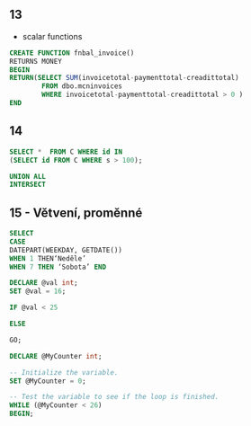 
## 13
* scalar functions
```sql
CREATE FUNCTION fnbal_invoice()  
RETURNS MONEY  
BEGIN  
RETURN(SELECT SUM(invoicetotal-paymenttotal-creadittotal)  
        FROM dbo.mcninvoices  
        WHERE invoicetotal-paymenttotal-creadittotal > 0 )  
END
```

## 14 
```sql
SELECT *  FROM C WHERE id IN 
(SELECT id FROM C WHERE s > 100);
```

```sql
UNION ALL
INTERSECT
```

## 15 - Větvení, proměnné

```sql
SELECT 
CASE 
DATEPART(WEEKDAY, GETDATE()) 
WHEN 1 THEN‘Neděle’
WHEN 7 THEN ‘Sobota’ END 
```

```sql
DECLARE @val int;
SET @val = 16;

IF @val < 25

ELSE

GO;
```


```sql
DECLARE @MyCounter int;

-- Initialize the variable.
SET @MyCounter = 0;

-- Test the variable to see if the loop is finished.
WHILE (@MyCounter < 26)
BEGIN;
```

